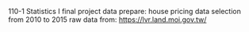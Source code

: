 110-1 Statistics I final project
data prepare: house pricing data selection from 2010 to 2015
raw data from: https://lvr.land.moi.gov.tw/
